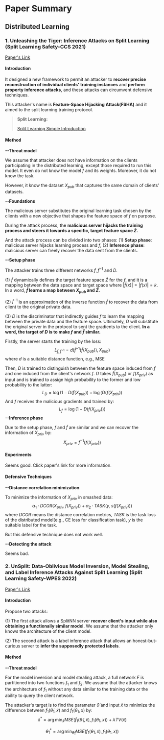 # Paper Summary

## Distributed Learning

### 1. Unleashing the Tiger: Inference Attacks on Split Learning (Split Learning Safety-CCS 2021)

[Paper's Link](https://arxiv.org/abs/2012.02670)



#### Introduction

It designed a new framework to permit an attacker to **recover precise reconstruction of individual clients' training instances** and **perform property inference attacks**, and these attacks can circumvent defensive techniques.

This attacker's name is **Feature-Space Hijacking Attack(FSHA)** and it aimed to the split learning training protocol.

> **Split Learning:**
>
> [Split Learning Simple Introduction](https://zhuanlan.zhihu.com/p/541880009)



#### Method

**--Threat model**

We assume that attacker does not have information on the clients participating in the distributed learning, except those required to run this model. It even do not know the model $f$ and its weights. Moreover, it do not know the task.

However, it know the dataset $X_{pub}$ that captures the same domain of clients' datasets.

**--Foundations**

The malicious server substitutes the original learning task chosen by the clients with a new objective that shapes the feature space of $f$ on purpose.

During the attack process, the **malicious server hijacks the training process and steers it towards a specific, target feature space $\tilde Z$.**

And the attack process can be divided into two phases: (1) **Setup phase**: malicious server hijacks learning process and $f$, (2) **Inference phase**: malicious server can freely recover the data sent from the clients. 

**--Setup phase**

The attacker trains three different networks $\tilde f, \tilde f^{-1}$ and $D$.

(1) $\tilde f$ dynamically defines the target feature space $\tilde Z$ for the $f$, and it is a mapping between the data space and target space where $|\tilde f(x)|=|f(x)|=k$. In a word, **$\tilde f$ learns a map between $X_{pub}$ and $\tilde Z$.**

(2) $\tilde f^{-1}$ is an approximation of the inverse function $\tilde f$ to recover the data from client to the original private data.

(3) $D$ is the discriminator that indirectly guides $f$ to learn the mapping between the private data and the feature space. Ultimately, $D$ will substitute the original server in the protocol to sent the gradients to the client. **In a word, the target of $D$ is to make $f$ and $\tilde f$ similar.**

Firstly, the server starts the training by the loss:
$$
L_{\tilde f,\tilde f^{-1}}=d(\tilde f^{-1}(\tilde f(X_{pub})), X_{pub})
\tag{1}
$$
where $d$ is a suitable distance function, e.g., MSE

Then, $D$ is trained to distinguish between the feature space induced from $\tilde f$ and one induced from the client's network $f$. $D$ takes $\tilde f(X_{pub})$ or $f(X_{priv})$ as input and is trained to assign high probability to the former and low probability to the latter:
$$
L_D=\log (1-D(\tilde f(X_{pub})) + \log (D(f(X_{priv}))
\tag{2}
$$
And $f$ receives the malicious gradients and trained by:
$$
L_f=\log(1-D(f(X_{priv})))
\tag{3}
$$
**--Inference phase**

Due to the setup phase, $f$ and $\tilde f$ are similar and we can recover the information of $X_{priv}$ by:
$$
\tilde X_{priv}=\tilde f^{-1}(f(X_{priv}))
\tag{4}
$$


#### Experiments

Seems good. Click paper's link for more information.



#### Defensive Techniques

**--Distance correlation minimization**

To minimize the information of $X_{priv}$ in smashed data:
$$
\alpha_1·DCOR(X_{priv}, f(X_{priv})) + \alpha_2·TASK(y,s(f(X_{priv})))
\tag{5}
$$
 where $DCOR$ means the distance correlation metrics, $TASK$ is the task loss of the distributed model(e.g., CE loss for classification task), $y$ is the suitable label for the task.

But this defensive technique does not work well.

**--Detecting the attack**

Seems bad.



### 2. UnSplit: Data-Oblivious Model Inversion, Model Stealing, and Label Inference Attacks Against Split Learning (Split Learning Safety-WPES 2022)

[Paper's Link](https://arxiv.org/abs/2108.09033)



#### Introduction

Propose two attacks:

(1) The first attack allows a SplitNN server **recover client's input while also obtaining a functionally similar model**. We assume that the attacker only knows the architecture of the client model.

(2) The second attack is a label inference attack that allows an honest-but-curious server to **infer the supposedly protected labels**.



#### Method

**--Threat model**

For the model inversion and model stealing attack, a full network $F$ is partitioned into two functions $f_1$ and $f_2$. We assume that the attacker knows the architecture of $f_1$ without any data similar to the training data or the ability to query the client network.

The attacker's target is to find the parameter $\tilde \theta$ and input $\tilde x$ to minimize the difference between $\tilde f_1(\tilde \theta_1,\tilde x)$ and $f_1(\theta_1,x)$ by:
$$
\tilde x^*=\arg \min_{\tilde x} MSE(\tilde f_1(\tilde \theta_1,\tilde x),f_1(\theta_1,x)) + \lambda TV(\tilde x)
\tag{2}
$$

$$
\tilde \theta_1^* = \arg \min_{\tilde \theta_1}MSE(\tilde f_1(\tilde \theta_1,\tilde x),f_1(\theta_1,x))
\tag{3}
$$






















